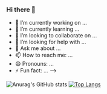 ### Hi there 👋

- 🔭 I’m currently working on ...
- 🌱 I’m currently learning ...
- 👯 I’m looking to collaborate on ...
- 🤔 I’m looking for help with ...
- 💬 Ask me about ...
- 📫 How to reach me: ...
- 😄 Pronouns: ...
- ⚡ Fun fact: ...
-->

![Anurag's GitHub stats](https://github-readme-stats.vercel.app/api?username=boboxon&show_icons=true&theme=radical)
[![Top Langs](https://github-readme-stats.vercel.app/api/top-langs/?username=boboxon&layout=compact)](https://github.com/anuraghazra/github-readme-stats)



